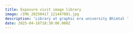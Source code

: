```yaml
---
title: Exposure visit image library
image: /IMG_20250417_121447081.jpg
description: 'Library at graphic era university Bhimtal '
date: 2025-04-16T18:30:00.000Z
---
```


